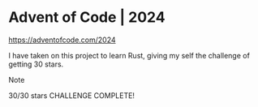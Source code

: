 # Advent of Code | 2024
https://adventofcode.com/2024

I have taken on this project to learn Rust, giving my self the challenge of getting 30 stars.

> [!NOTE]
> 30/30 stars
> CHALLENGE COMPLETE!
